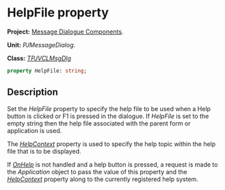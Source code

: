 # HelpFile property #

**Project:** [Message Dialogue Components](../API.md).

**Unit:** _PJMessageDialog_.

**Class:** _[TPJVCLMsgDlg](./TPJVCLMsgDlg.md)_

```pascal
property HelpFile: string;
```

## Description ##

Set the _HelpFile_ property to specify the help file to be used when a Help button is clicked or F1 is pressed in the dialogue. If _HelpFile_ is set to the empty string then the help file associated with the parent form or application is used.

The _[HelpContext](./TPJVCLMsgDlg-HelpContext.md)_ property is used to specify the help topic within the help file that is to be displayed.

If _[OnHelp](./TPJVCLMsgDlg-OnHelp.md)_ is not handled and a help button is pressed, a request is made to the _Application_ object to pass the value of this property and the _[HelpContext](./TPJVCLMsgDlg-HelpContext.md)_ property along to the currently registered help system.